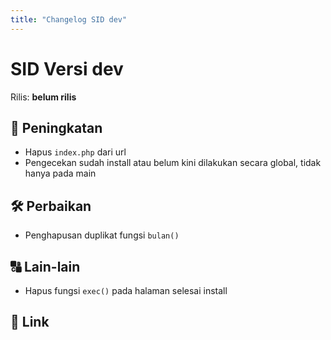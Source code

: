```yaml
---
title: "Changelog SID dev"
---
```


# SID Versi dev

Rilis: __belum rilis__

## :rocket: Peningkatan
- Hapus `index.php` dari url
- Pengecekan sudah install atau belum kini dilakukan secara global, tidak hanya pada main

## :hammer_and_wrench: Perbaikan
- Penghapusan duplikat fungsi `bulan()`

## :capital_abcd: Lain-lain
- Hapus fungsi `exec()` pada halaman selesai install

## :link: Link

